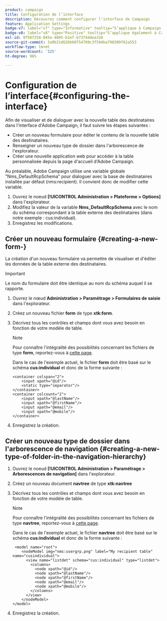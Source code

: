 ```yaml
---
product: campaign
title: Configuration de l’interface
description: Découvrez comment configurer lʼinterface de Campaign
feature: Application Settings
badge-v7: label="v7" type="Informative" tooltip="S’applique à Campaign Classic v7"
badge-v8: label="v8" type="Positive" tooltip="S’applique également à Campaign v8"
exl-id: 9f50f258-845e-4895-b1ef-b73744dea326
source-git-commit: 3a9b21d626b60754789c3f594ba798309f62a553
workflow-type: tm+mt
source-wordcount: '325'
ht-degree: 96%

---
```


# Configuration de l’interface{#configuring-the-interface}



Afin de visualiser et de dialoguer avec la nouvelle table des destinataires dans l&#39;interface d&#39;Adobe Campaign, il faut suivre les étapes suivantes :

* Créer un nouveau formulaire pour éditer le contenu de la nouvelle table des destinataires.
* Renseigner un nouveau type de dossier dans l&#39;arborescence de l&#39;explorateur.
* Créer une nouvelle application web pour accéder à la table personnalisée depuis la page d&#39;accueil d&#39;Adobe Campaign.

Au préalable, Adobe Campaign utilise une variable globale &quot;Nms_DefaultRcpSchema&quot; pour dialoguer avec la base de destinataires installée par défaut (nms:recipient). Il convient donc de modifier cette variable.

1. Ouvrez le noeud **[!UICONTROL Administration > Plateforme > Options]** dans l&#39;explorateur.
1. Modifiez la valeur de la variable **Nms_DefaultRcpSchema** avec le nom du schéma correspondant à la table externe des destinataires (dans notre exemple : cus:individual).
1. Enregistrez les modifications.

## Créer un nouveau formulaire {#creating-a-new-form-}

La création d&#39;un nouveau formulaire va permettre de visualiser et d&#39;éditer les données de la table externe des destinataires.

>[!IMPORTANT]
>
>Le nom du formulaire doit être identique au nom du schéma auquel il se rapporte.

1. Ouvrez le nœud **Administration > Paramétrage > Formulaires de saisie** dans l&#39;explorateur.
1. Créez un nouveau fichier **form** de type **xtk:form**.
1. Décrivez tous les contrôles et champs dont vous avez besoin en fonction de votre modèle de table.

   >[!NOTE]
   >
   >Pour connaître l&#39;intégralité des possibilités concernant les fichiers de type **form**, reportez-vous à [cette page](../../configuration/using/identifying-a-form.md).

   Dans le cas de l&#39;exemple actuel, le fichier **form** doit être basé sur le schéma **cus:individual** et donc de la forme suivante :

   ```
   <container colspan="2">
       <input xpath="@id"/>
       <static type="separator"/>
   </container>
   <container colcount="2">
       <input xpath="@lastName"/>
       <input xpath="@firstName"/>
       <input xpath="@email"/>
       <input xpath="@mobile"/>
   </container> 
   ```

1. Enregistrez la création.

## Créer un nouveau type de dossier dans l&#39;arborescence de navigation {#creating-a-new-type-of-folder-in-the-navigation-hierarchy}

1. Ouvrez le noeud **[!UICONTROL Administration > Paramétrage > Arborescences de navigation]** dans l&#39;explorateur.
1. Créez un nouveau document **navtree** de type **xtk:navtree**
1. Décrivez tous les contrôles et champs dont vous avez besoin en fonction de votre modèle de table.

   >[!NOTE]
   >
   >Pour connaître l&#39;intégralité des possibilités concernant les fichiers de type **navtree**, reportez-vous à [cette page](../../platform/using/adobe-campaign-explorer.md#about-navigation-hierarchy).

   Dans le cas de l&#39;exemple actuel, le fichier **navtree** doit être basé sur le schéma **cus:individual** et donc de la forme suivante :

   ```
    <model name="root">
       <nodeModel img="nms:usergrp.png" label="My recipient table" name="cusindividual">
         <view name="listdet" schema="cus:individual" type="listdet">
           <columns>
             <node xpath="@id"/>
             <node xpath="@lastName"/>
             <node xpath="@firstName"/>
             <node xpath="@email"/>
             <node xpath="@mobile"/>
           </columns>
         </view>
       </nodeModel>
   </model>
   ```

1. Enregistrez la création.
